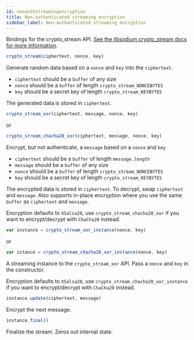 ```yaml
---
id: nonauthstreamingencryption
title: Non-authenticated streaming encryption
sidebar_label: Non-authenticated streaming encryption
---
```


Bindings for the crypto_stream API. [See the libsodium crypto_stream docs for more information](https://download.libsodium.org/doc/advanced/stream_ciphers/xsalsa20).

``` js
crypto_stream(ciphertext, nonce, key)
```
Generate random data based on a `nonce` and `key` into the `ciphertext`.
* `ciphertext` should be a `buffer` of any size
* `nonce` should be a `buffer` of length `crypto_stream_NONCEBYTES`
* `key` should be a secret key of length `crypto_stream_KEYBYTES`

The generated data is stored in `ciphertext`.

``` js
crypto_stream_xor(ciphertext, message, nonce, key)
```
or
``` js
crypto_stream_chacha20_xor(ciphertext, message, nonce, key)
```
Encrypt, but not authenticate, a `message` based on a `nonce` and `key`
* `ciphertext` should be a `buffer` of length `message.length`
* `message` should be a `buffer` of any size
* `nonce` should be a `buffer` of length `crypto_stream_NONCEBYTES`
* `key` should be a secret key of length `crypto_stream_KEYBYTES`

The encrypted data is stored in `ciphertext`. To decrypt, swap `ciphertext` and `message`. Also supports in-place encryption where you use the same `buffer` as `ciphertext` and `message`.

Encryption defaults to `XSalsa20`, use `crypto_stream_chacha20_xor` if you want to encrypt/decrypt with `ChaCha20` instead.

``` js
var instance = crypto_stream_xor_instance(nonce, key)
```
or
``` js
var istance = crypto_stream_chacha20_xor_instance(nonce, key)
```
A streaming instance to the `crypto_stream_xor` API. Pass a `nonce` and `key` in the constructor.

Encryption defaults to `XSalsa20`, use `crypto_stream_chacha20_xor_instance` if you want to encrypt/decrypt with `ChaCha20` instead.

``` js
instance.update(ciphertext, message)
```
Encrypt the next message.

``` js
instance.final()
```
Finalize the stream. Zeros out internal state.
